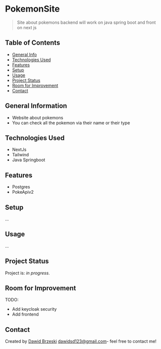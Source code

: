 # PokemonSite
> Site about pokemons backend will work on java spring boot and front on next js
 
## Table of Contents
* [General Info](#general-information)
* [Technologies Used](#technologies-used)
* [Features](#features)
* [Setup](#setup)
* [Usage](#usage)
* [Project Status](#project-status)
* [Room for Improvement](#room-for-improvement)
* [Contact](#contact)

## General Information
- Website about pokemons
- You can check all the pokemon via their name or their type
 
## Technologies Used
- NextJs
- Tailwind
- Java Springboot

## Features
- Postgres
- PokeApiv2

## Setup
  ...

## Usage
  ...

## Project Status
Project is: _in progress_.

## Room for Improvement
TODO:
- Add keycloak security
- Add frontend

## Contact
Created by [Dawid Brzeski](https://github.com/Leiser619) [dawidsd123@gmail.com](https://gmail.com)- feel free to contact me!
